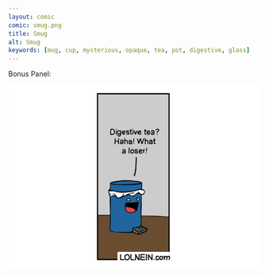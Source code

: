 ```yaml
---
layout: comic
comic: smug.png
title: Smug
alt: Smug
keywords: [mug, cup, mysterious, opaque, tea, pot, digestive, glass]
---
```


Bonus Panel:

![Smug Bonus Panel](/images/smug_bonus.png)

